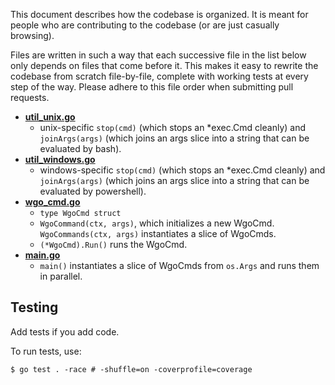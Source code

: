 This document describes how the codebase is organized. It is meant for people who are contributing to the codebase (or are just casually browsing).

Files are written in such a way that each successive file in the list below only depends on files that come before it. This makes it easy to rewrite the codebase from scratch file-by-file, complete with working tests at every step of the way. Please adhere to this file order when submitting pull requests.

- [**util_unix.go**](https://github.com/bokwoon95/wgo/blob/main/util_unix.go)
    - unix-specific `stop(cmd)` (which stops an \*exec.Cmd cleanly) and `joinArgs(args)` (which joins an args slice into a string that can be evaluated by bash).
- [**util_windows.go**](https://github.com/bokwoon95/wgo/blob/main/util_windows.go)
    - windows-specific `stop(cmd)` (which stops an \*exec.Cmd cleanly) and `joinArgs(args)` (which joins an args slice into a string that can be evaluated by powershell).
- [**wgo_cmd.go**](https://github.com/bokwoon95/wgo/blob/main/wgo_cmd.go)
    - `type WgoCmd struct`
    - `WgoCommand(ctx, args)`, which initializes a new WgoCmd. `WgoCommands(ctx, args)` instantiates a slice of WgoCmds.
    - `(*WgoCmd).Run()` runs the WgoCmd.
- [**main.go**](https://github.com/bokwoon95/wgo/blob/main/main.go)
    - `main()` instantiates a slice of WgoCmds from `os.Args` and runs them in parallel.

## Testing

Add tests if you add code.

To run tests, use:

```shell
$ go test . -race # -shuffle=on -coverprofile=coverage
```
